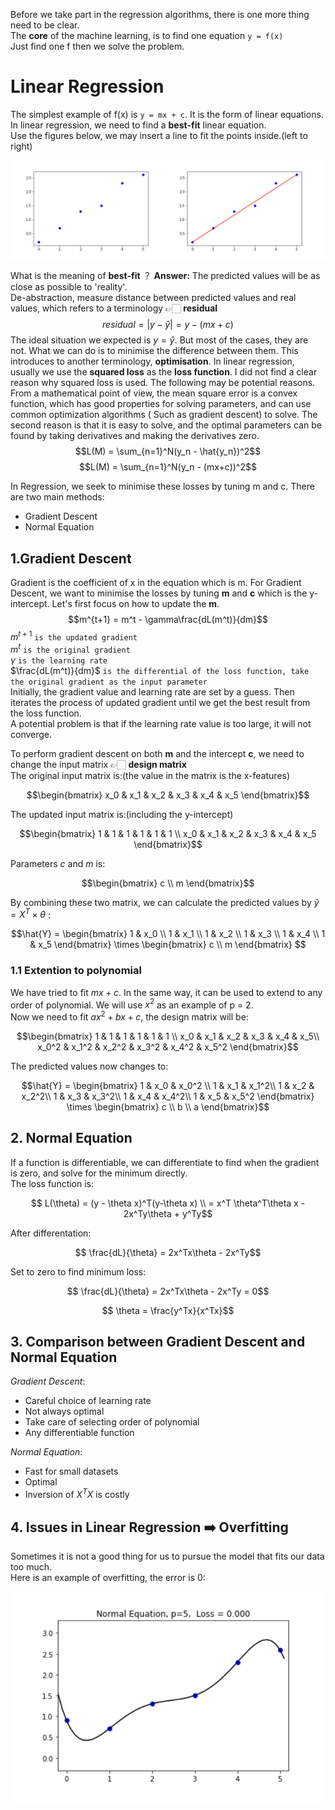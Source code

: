 Before we take part in the regression algorithms, there is one more thing need to be clear.  
The **core** of the machine learning, is to find one equation  `y = f(x)`   
Just find one f then we solve the problem.  

# Linear Regression
The simplest example of f(x) is `y = mx + c`. It is the form of linear equations.  
In linear regression, we need to find a **best-fit** linear equation.  
Use the figures below, we may insert a line to fit the points inside.(left to right)
<center><img src="/lg.jpg" alt=""></center>  

What is the meaning of **best-fit** ？
**Answer:**  The predicted values will be as close as possible to 'reality'.  
De-abstraction, measure distance between predicted values and real values, which refers to a terminology 👉🏻 **residual**  
$$residual = |y - \hat{y}| = y - (mx + c)$$ 
The ideal situation we expected is $y = \hat{y}$. But most of the cases, they are not. What we can do is to minimise the difference between them. This introduces to another terminology, **optimisation**. In linear regression, usually we use the **squared loss** as the **loss function**. I did not find a clear reason why squared loss is used. The following may be potential reasons. From a mathematical point of view, the mean square error is a convex function, which has good properties for solving parameters, and can use common optimization algorithms ( Such as gradient descent) to solve. The second reason is that it is easy to solve, and the optimal parameters can be found by taking derivatives and making the derivatives zero.  
$$L(M) = \sum_{n=1}^N(y_n - \hat{y_n})^2$$
$$L(M) = \sum_{n=1}^N(y_n - (mx+c))^2$$

In Regression, we seek to minimise these losses by tuning m and c. There are two main methods:
* Gradient Descent
* Normal Equation

## 1.Gradient Descent
Gradient is the coefficient of x in the equation which is m. For Gradient Descent, we want to minimise the losses by tuning **m** and **c** which is the y-intercept. Let's first focus on how to update the **m**.
$$m^{t+1} = m^t - \gamma\frac{dL(m^t)}{dm}$$
$m^{t+1}$ `is the updated gradient`  
$m^t$ `is the original gradient`  
$\gamma$ `is the learning rate`  
$\frac{dL(m^t)}{dm}$ `is the differential of the loss function, take the original gradient as the input parameter`  
Initially, the gradient value and learning rate are set by a guess. Then iterates the process of updated gradient until we get the best result from the loss function.  
A potential problem is that if the learning rate value is too large, it will not converge.  

To perform gradient descent on both **m** and the intercept **c**, we need to change the input matrix 👉🏻 **design matrix**  
The original input matrix is:(the value in the matrix is the x-features)
```math
\begin{bmatrix}
x_0 & x_1 & x_2 & x_3 & x_4 & x_5
\end{bmatrix}
```  
The updated input matrix is:(including the y-intercept)
```math
\begin{bmatrix}
1 & 1 & 1 & 1 & 1 & 1 \\
x_0 & x_1 & x_2 & x_3 & x_4 & x_5
\end{bmatrix}
```  
Parameters *c* and *m* is:
```math
\begin{bmatrix}
c \\
m
\end{bmatrix}
```  
By combining these two matrix, we can calculate the predicted values by $\hat{y} = X^T \times \theta$ :  
```math
\hat{Y} = \begin{bmatrix}
          1 & x_0 \\
          1 & x_1 \\
          1 & x_2 \\
          1 & x_3 \\
          1 & x_4 \\
          1 & x_5 
          \end{bmatrix}
          \times
          \begin{bmatrix}
          c \\
          m
          \end{bmatrix}
    
```
### 1.1 Extention to polynomial
We have tried to fit $mx+c$. In the same way, it can be used to extend to any order of polynomial. We will use $x^2$ as an example of p = 2.  
Now we need to fit $ax^2 + bx + c$, the design matrix will be:
```math
\begin{bmatrix}
1 & 1 & 1 & 1 & 1 & 1 \\
x_0 & x_1 & x_2 & x_3 & x_4 & x_5\\
x_0^2 & x_1^2 & x_2^2 & x_3^2 & x_4^2 & x_5^2 
\end{bmatrix}
```  
The predicted values now changes to:  
```math
\hat{Y} = \begin{bmatrix}
          1 & x_0 & x_0^2 \\
          1 & x_1 & x_1^2\\
          1 & x_2 & x_2^2\\
          1 & x_3 & x_3^2\\
          1 & x_4 & x_4^2\\
          1 & x_5 & x_5^2
          \end{bmatrix}
          \times
          \begin{bmatrix}
          c \\
          b \\
          a
          \end{bmatrix}
```

## 2. Normal Equation
If a function is differentiable, we can differentiate to find when the gradient is zero, and solve for the minimum directly.  
The loss function is:  
```math
          L(\theta) = (y - \theta x)^T(y-\theta x) \\
                    = x^T \theta^T\theta x - 2x^Ty\theta + y^Ty
```
After differentation:
```math
          \frac{dL}{\theta} = 2x^Tx\theta - 2x^Ty
```
Set to zero to find minimum loss:
```math
          \frac{dL}{\theta} = 2x^Tx\theta - 2x^Ty = 0
```
```math
          \theta = \frac{y^Tx}{x^Tx}
```
## 3. Comparison between Gradient Descent and Normal Equation
*Gradient Descent*:
* Careful choice of learning rate
* Not always optimal
* Take care of selecting order of polynomial
* Any differentiable function  

*Normal Equation*:
* Fast for small datasets
* Optimal
* Inversion of $X^TX$ is costly 

## 4. Issues in Linear Regression ➡️ Overfitting
Sometimes it is not a good thing for us to pursue the model that fits our data too much.  
Here is an example of overfitting, the error is 0:  
<center><img src="/overfitting.jpg" alt=""></center> 

